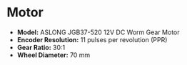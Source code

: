 # Motor

- **Model:** ASLONG JGB37-520 12V DC Worm Gear Motor  
- **Encoder Resolution:** 11 pulses per revolution (PPR)  
- **Gear Ratio:** 30:1  
- **Wheel Diameter:** 70 mm
